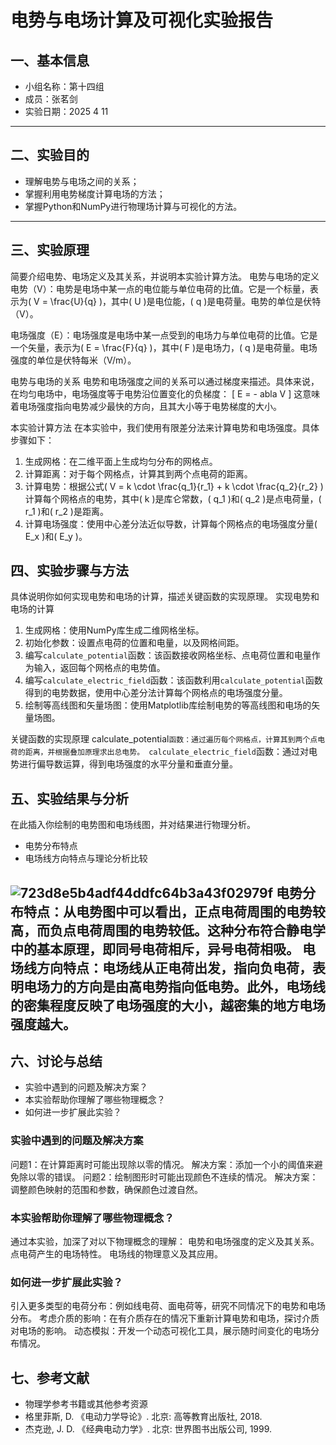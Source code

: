 # 电势与电场计算及可视化实验报告

## 一、基本信息

- 小组名称：第十四组
- 成员：张茗剑
- 实验日期：2025 4 11


---

## 二、实验目的

- 理解电势与电场之间的关系；
- 掌握利用电势梯度计算电场的方法；
- 掌握Python和NumPy进行物理场计算与可视化的方法。

---

## 三、实验原理

简要介绍电势、电场定义及其关系，并说明本实验计算方法。
电势与电场的定义
电势（V）：电势是电场中某一点的电位能与单位电荷的比值。它是一个标量，表示为\( V = \frac{U}{q} \)，其中\( U \)是电位能，\( q \)是电荷量。电势的单位是伏特（V）。

电场强度（E）：电场强度是电场中某一点受到的电场力与单位电荷的比值。它是一个矢量，表示为\( E = \frac{F}{q} \)，其中\( F \)是电场力，\( q \)是电荷量。电场强度的单位是伏特每米（V/m）。

电势与电场的关系
电势和电场强度之间的关系可以通过梯度来描述。具体来说，在均匀电场中，电场强度等于电势沿位置变化的负梯度：
\[ E = -
abla V \]
这意味着电场强度指向电势减少最快的方向，且其大小等于电势梯度的大小。

本实验计算方法
在本实验中，我们使用有限差分法来计算电势和电场强度。具体步骤如下：

1. 生成网格：在二维平面上生成均匀分布的网格点。
2. 计算距离：对于每个网格点，计算其到两个点电荷的距离。
3. 计算电势：根据公式\( V = k \cdot \frac{q_1}{r_1} + k \cdot \frac{q_2}{r_2} \)计算每个网格点的电势，其中\( k \)是库仑常数，\( q_1 \)和\( q_2 \)是点电荷量，\( r_1 \)和\( r_2 \)是距离。
4. 计算电场强度：使用中心差分法近似导数，计算每个网格点的电场强度分量\( E_x \)和\( E_y \)。

## 四、实验步骤与方法

具体说明你如何实现电势和电场的计算，描述关键函数的实现原理。
实现电势和电场的计算
1. 生成网格：使用NumPy库生成二维网格坐标。
2. 初始化参数：设置点电荷的位置和电量，以及网格间距。
3. 编写`calculate_potential`函数：该函数接收网格坐标、点电荷位置和电量作为输入，返回每个网格点的电势值。
4. 编写`calculate_electric_field`函数：该函数利用`calculate_potential`函数得到的电势数据，使用中心差分法计算每个网格点的电场强度分量。
5. 绘制等高线图和矢量场图：使用Matplotlib库绘制电势的等高线图和电场的矢量场图。

关键函数的实现原理
calculate_potential`函数：通过遍历每个网格点，计算其到两个点电荷的距离，并根据叠加原理求出总电势。
calculate_electric_field`函数：通过对电势进行偏导数运算，得到电场强度的水平分量和垂直分量。


## 五、实验结果与分析

在此插入你绘制的电势图和电场线图，并对结果进行物理分析。

- 电势分布特点
- 电场线方向特点与理论分析比较

![723d8e5b4adf44ddfc64b3a43f02979f](https://github.com/user-attachments/assets/7c608c86-1d99-4454-8841-f613c5bd692a)
电势分布特点：从电势图中可以看出，正点电荷周围的电势较高，而负点电荷周围的电势较低。这种分布符合静电学中的基本原理，即同号电荷相斥，异号电荷相吸。
电场线方向特点：电场线从正电荷出发，指向负电荷，表明电场力的方向是由高电势指向低电势。此外，电场线的密集程度反映了电场强度的大小，越密集的地方电场强度越大。
---

## 六、讨论与总结

- 实验中遇到的问题及解决方案？
- 本实验帮助你理解了哪些物理概念？
- 如何进一步扩展此实验？
### 实验中遇到的问题及解决方案
  问题1：在计算距离时可能出现除以零的情况。
  解决方案：添加一个小的阈值来避免除以零的错误。
  问题2：绘制图形时可能出现颜色不连续的情况。
  解决方案：调整颜色映射的范围和参数，确保颜色过渡自然。

### 本实验帮助你理解了哪些物理概念？
通过本实验，加深了对以下物理概念的理解：
电势和电场强度的定义及其关系。
点电荷产生的电场特性。
电场线的物理意义及其应用。

### 如何进一步扩展此实验？
引入更多类型的电荷分布：例如线电荷、面电荷等，研究不同情况下的电势和电场分布。
考虑介质的影响：在有介质存在的情况下重新计算电势和电场，探讨介质对电场的影响。
动态模拟：开发一个动态可视化工具，展示随时间变化的电场分布情况。

## 七、参考文献

- 物理学参考书籍或其他参考资源
- 格里菲斯, D. 《电动力学导论》. 北京: 高等教育出版社, 2018.
- 杰克逊, J. D. 《经典电动力学》. 北京: 世界图书出版公司, 1999.
